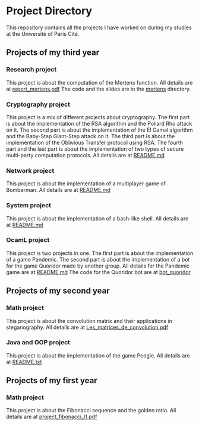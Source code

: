# Project Directory

This repository contains all the projects I have worked on during my studies at the Université of Paris Cité.

## Projects of my third year

### Research project
This project is about the computation of the Mertens function.
All details are at [report_mertens.pdf](mertens/report_mertens.pdf)
The code and the slides are in the [mertens](mertens/) directory.

### Cryptography project
This project is a mix of different projects about cryptography.
The first part is about the implementation of the RSA algorithm and the Pollard Rho attack on it.
The second part is about the implementation of the El Gamal algorithm and the Baby-Step Giant-Step attack on it.
The third part is about the implementation of the Oblivious Transfer protocol using RSA.
The fourth part and the last part is about the implementation of two types of secure multi-party computation protocols.
All details are at [README.md](cr6-groupe4/README.md)

### Network project
This project is about the implementation of a multiplayer game of Bomberman.
All details are at [README.md](pr6-projet-bomberman/README.md)

### System project
This project is about the implementation of a bash-like shell.
All details are at [README.md](jsh_sy5/README.md)

### OcamL project
This project is two projects in one. The first part is about the implementation of a game Pandemic.
The second part is about the implementation of a bot for the game Quoridor made by another group.
All details for the Pandemic game are at [README.md](pandemicppo5/README.md)
The code for the Quoridor bot are at [bot_quoridor](bot_quoridor/bin/betterbot.ml)

## Projects of my second year

### Math project
This project is about the convolution matrix and their applications in steganography.
All details are at [Les_matrices_de_convolution.pdf](math_project/Les_matrices_de_convolution.pdf)

### Java and OOP project
This project is about the implementation of the game Peegle.
All details are at [README.txt](2022-os1-os1a-peegle/README.txt)

## Projects of my first year

### Math project
This project is about the Fibonacci sequence and the golden ratio.
All details are at [project_fibonacci_l1.pdf](math_project/project_fibonacci_l1.pdf)